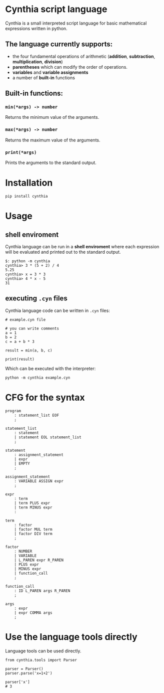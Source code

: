 # Cynthia script language

Cynthia is a small interpreted script language for basic mathematical expressions written in python.

## The language currently supports:

 - the four fundamental operations of arithmetic (**addition**, **subtraction**, **multiplication**, **division**)
 - **parentheses** which can modify the order of operations.
 - **variables** and **variable assignments**
 - a number of **built-in** functions


## Built-in functions:

### `min(*args) -> number`

Returns the minimum value of the arguments.


### `max(*args) -> number`

Returns the maximum value of the arguments.

### `print(*args)`

Prints the arguments to the standard output.


# Installation

`pip install cynthia`

# Usage

## shell enviroment

Cynthia language can be run in a **shell enviroment** where each expression
will be evaluated and printed out to the standard output.

```
$: python -m cynthia
cynthia> 3 * (5 + 2) / 4
5.25
cynthia> x = 3 * 3
cynthia> 4 * x - 5
31
```

## executing `.cyn` files

Cynthia language code can be written in `.cyn` files:

```
# example.cyn file

# you can write comments
a = 1
b = 2
c = a + b * 3

result = min(a, b, c)

print(result)
```

Which can be executed with the interpreter:

`python -m cynthia example.cyn`

# CFG for the syntax

```
program
    : statement_list EOF
    ;

statement_list
    : statement
    | statement EOL statement_list
    ;

statement
    : assignment_statement
    | expr
    | EMPTY
    ;

assignment_statement
    : VARIABLE ASSIGN expr
    ;

expr
    : term
    | term PLUS expr
    | term MINUS expr
    :

term
    : factor
    | factor MUL term
    | factor DIV term
    ;

factor
    : NUMBER
    | VARIABLE
    | L_PAREN expr R_PAREN
    | PLUS expr
    | MINUS expr
    | function_call
    ;

function_call
    : ID L_PAREN args R_PAREN
    ;

args
    : expr
    | expr COMMA args
    ;
```

# Use the language tools directly

Language tools can be used directly.

```
from cynthia.tools import Parser

parser = Parser()
parser.parse('x=1+2')

parser['x']
# 3
```
